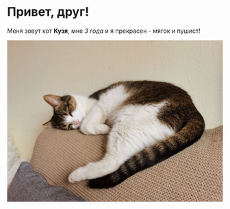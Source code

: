 # Привет, друг!

Меня зовут кот **Кузя**, мне _3 года_ и я прекрасен - мягок и пушист!

![кузя](кузя.jpg)
